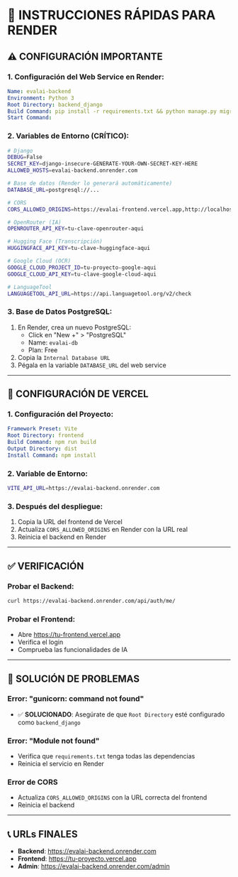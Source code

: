 # 🔧 INSTRUCCIONES RÁPIDAS PARA RENDER

## ⚠️ CONFIGURACIÓN IMPORTANTE

### **1. Configuración del Web Service en Render:**

```yaml
Name: evalai-backend
Environment: Python 3
Root Directory: backend_django
Build Command: pip install -r requirements.txt && python manage.py migrate && python manage.py collectstatic --noinput
Start Command: 

```

### **2. Variables de Entorno (CRÍTICO):**

```bash
# Django
DEBUG=False
SECRET_KEY=django-insecure-GENERATE-YOUR-OWN-SECRET-KEY-HERE
ALLOWED_HOSTS=evalai-backend.onrender.com

# Base de datos (Render lo generará automáticamente)
DATABASE_URL=postgresql://...

# CORS
CORS_ALLOWED_ORIGINS=https://evalai-frontend.vercel.app,http://localhost:5173

# OpenRouter (IA)
OPENROUTER_API_KEY=tu-clave-openrouter-aqui

# Hugging Face (Transcripción)
HUGGINGFACE_API_KEY=tu-clave-huggingface-aqui

# Google Cloud (OCR)
GOOGLE_CLOUD_PROJECT_ID=tu-proyecto-google-aqui
GOOGLE_CLOUD_API_KEY=tu-clave-google-cloud-aqui

# LanguageTool
LANGUAGETOOL_API_URL=https://api.languagetool.org/v2/check
```

### **3. Base de Datos PostgreSQL:**

1. En Render, crea un nuevo PostgreSQL:
   - Click en "New +" > "PostgreSQL"
   - Name: `evalai-db`
   - Plan: Free
2. Copia la `Internal Database URL`
3. Pégala en la variable `DATABASE_URL` del web service

---

## 🎨 CONFIGURACIÓN DE VERCEL

### **1. Configuración del Proyecto:**

```yaml
Framework Preset: Vite
Root Directory: frontend
Build Command: npm run build
Output Directory: dist
Install Command: npm install
```

### **2. Variable de Entorno:**

```bash
VITE_API_URL=https://evalai-backend.onrender.com
```

### **3. Después del despliegue:**

1. Copia la URL del frontend de Vercel
2. Actualiza `CORS_ALLOWED_ORIGINS` en Render con la URL real
3. Reinicia el backend en Render

---

## ✅ VERIFICACIÓN

### **Probar el Backend:**
```bash
curl https://evalai-backend.onrender.com/api/auth/me/
```

### **Probar el Frontend:**
- Abre https://tu-frontend.vercel.app
- Verifica el login
- Comprueba las funcionalidades de IA

---

## 🚨 SOLUCIÓN DE PROBLEMAS

### **Error: "gunicorn: command not found"**
- ✅ **SOLUCIONADO**: Asegúrate de que `Root Directory` esté configurado como `backend_django`

### **Error: "Module not found"**
- Verifica que `requirements.txt` tenga todas las dependencias
- Reinicia el servicio en Render

### **Error de CORS**
- Actualiza `CORS_ALLOWED_ORIGINS` con la URL correcta del frontend
- Reinicia el backend

---

## 📞 URLs FINALES

- **Backend**: https://evalai-backend.onrender.com
- **Frontend**: https://tu-proyecto.vercel.app
- **Admin**: https://evalai-backend.onrender.com/admin
